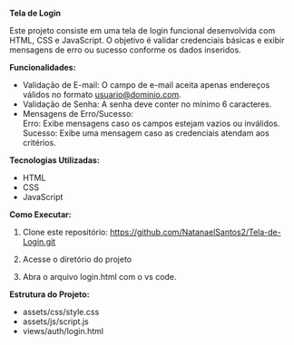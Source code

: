 **Tela de Login**  
  
Este projeto consiste em uma tela de login funcional desenvolvida com HTML, CSS e JavaScript. O objetivo é validar credenciais básicas e exibir mensagens de erro ou sucesso conforme os dados inseridos.

**Funcionalidades:**
- Validação de E-mail: O campo de e-mail aceita apenas endereços válidos no formato usuario@dominio.com.  
- Validação de Senha: A senha deve conter no mínimo 6 caracteres.  
- Mensagens de Erro/Sucesso:  
Erro: Exibe mensagens caso os campos estejam vazios ou inválidos.
Sucesso: Exibe uma mensagem caso as credenciais atendam aos critérios.

**Tecnologias Utilizadas:**  
- HTML
- CSS
- JavaScript

**Como Executar:**  
1. Clone este repositório:
https://github.com/NatanaelSantos2/Tela-de-Login.git

2. Acesse o diretório do projeto
3. Abra o arquivo login.html com o vs code.

**Estrutura do Projeto:**
- assets/css/style.css
- assets/js/script.js
- views/auth/login.html
